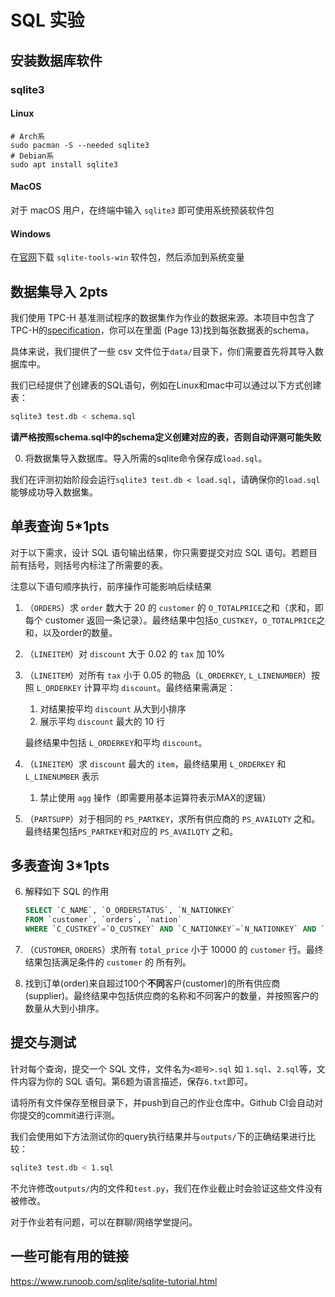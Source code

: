 # SQL 实验

## 安装数据库软件

<!-- 这里提供 sqlite3、MariaDB 和 MySQL 的安装指南。受限于助教的时间和设备，指南不太完整，如有补充欢迎提交PR。

你也可以选择安装 PostgreSQL 等数据库发行版，并在作业中注明使用的SQL方言。 -->

### sqlite3

#### Linux

```shell
# Arch系
sudo pacman -S --needed sqlite3
# Debian系
sudo apt install sqlite3
```

#### MacOS

对于 macOS 用户，在终端中输入 `sqlite3` 即可使用系统预装软件包

#### Windows

在[官网](https://www.sqlite.org/download.html)下载 `sqlite-tools-win` 软件包，然后添加到系统变量

<!-- ### MariaDB

MariaDB 是 MySQL 被 Oracle收购后，由 MySQL 核心开发者 fork 出来的数据库，与 MySQL高度兼容。Linux 发行版的源中，`mysql`通常其实是指向`mariadb`的。因此 Linux 上建议直接安装 MariaDB。

#### 安装

##### ArchLinux

```shell
sudo pacman -S --needed mariadb
sudo mariadb-install-db --user=mysql --basedir=/usr --datadir=/var/lib/mysql
sudo systemctl start mariadb
```

参考：<https://wiki.archlinux.org/title/MariaDB>

##### Debian

```shell
sudo apt install mariadb-server
sudo systemctl start mariadb 
```

##### MacOS

```shell
brew install mariadb
brew services start mariadb #auto-start MariaDB Server
```

#### 安全加固

```shell
sudo mariadb-secure-installation
```

#### 连入

安装完成之后只有 root 账户，虽然无密码，但是 MariaDB 监听的端口（3306）默认只接受本机的连接，而且拒绝本机上 root 以外的用户连接，所以安全风险其实不大，可以考虑直接用 root 账户完成本实验：

```shell
sudo mariadb
```

然后在里面创建一个数据库（比如`wing`）并使用：

```sql
CREATE DATABASE wing;
use wing;
```

### MySQL

#### 安装

Linux 建议安装 MariaDB。

##### MacOS

使用 brew 或在官网下载安装镜像

```bash
brew install mysql
brew services start mysql
```

##### Windows

推荐在 WSL2 下操作

```bash
sudo apt install mysql-server
sudo service mysql start
```

#### 设置密码

#### 连入

```bash
sudo mysql_secure_installation
sudo mysql -uroot -p
``` -->

## 数据集导入 2pts

我们使用 TPC-H 基准测试程序的数据集作为作业的数据来源。本项目中包含了TPC-H的[specification](tpc-h_v3.0.0.pdf)，你可以在里面 (Page 13)找到每张数据表的schema。

具体来说，我们提供了一些 csv 文件位于```data/```目录下，你们需要首先将其导入数据库中。

我们已经提供了创建表的SQL语句，例如在Linux和mac中可以通过以下方式创建表：

```bash
sqlite3 test.db < schema.sql
```

**请严格按照schema.sql中的schema定义创建对应的表，否则自动评测可能失败**

0. 将数据集导入数据库。导入所需的sqlite命令保存成`load.sql`。

我们在评测初始阶段会运行`sqlite3 test.db < load.sql`，请确保你的`load.sql`能够成功导入数据集。

## 单表查询 5*1pts

对于以下需求，设计 SQL 语句输出结果，你只需要提交对应 SQL 语句。若题目前有括号，则括号内标注了所需要的表。

注意以下语句顺序执行，前序操作可能影响后续结果

1. （`ORDERS`）求 `order` 数大于 20 的 `customer` 的 `O_TOTALPRICE`之和（求和，即每个 customer 返回一条记录）。最终结果中包括`O_CUSTKEY`，`O_TOTALPRICE`之和，以及order的数量。
2. （`LINEITEM`）对 `discount` 大于 0.02 的 `tax` 加 10%
3. （`LINEITEM`）对所有 `tax` 小于 0.05 的物品（`L_ORDERKEY`, `L_LINENUMBER`）按照 `L_ORDERKEY` 计算平均 `discount`。最终结果需满足：
   1. 对结果按平均 `discount` 从大到小排序
   2. 展示平均 `discount` 最大的 10 行

   最终结果中包括 `L_ORDERKEY`和平均 `discount`。
4. （`LINEITEM`）求 `discount` 最大的 `item`，最终结果用 `L_ORDERKEY` 和 `L_LINENUMBER` 表示
   1. 禁止使用 `agg` 操作（即需要用基本运算符表示MAX的逻辑）
5. （`PARTSUPP`）对于相同的 `PS_PARTKEY`，求所有供应商的 `PS_AVAILQTY` 之和。最终结果包括`PS_PARTKEY`和对应的 `PS_AVAILQTY` 之和。

## 多表查询 3*1pts

6. 解释如下 SQL 的作用

   ```sql
   SELECT `C_NAME`, `O_ORDERSTATUS`, `N_NATIONKEY` 
   FROM `customer`, `orders`, `nation` 
   WHERE `C_CUSTKEY`=`O_CUSTKEY` AND `C_NATIONKEY`=`N_NATIONKEY` AND `N_NAME`='CHINA'
   ```

7. （`CUSTOMER`, `ORDERS`）求所有 `total_price` 小于 10000 的 `customer` 行。最终结果包括满足条件的 `customer` 的 所有列。

8. 找到订单(order)来自超过100个**不同**客户(customer)的所有供应商(supplier)。最终结果中包括供应商的名称和不同客户的数量，并按照客户的数量从大到小排序。

## 提交与测试

针对每个查询，提交一个 SQL 文件，文件名为`<题号>.sql` 如 `1.sql`、`2.sql`等，文件内容为你的 SQL 语句。第6题为语言描述，保存`6.txt`即可。

请将所有文件保存至根目录下，并push到自己的作业仓库中。Github CI会自动对你提交的commit进行评测。

我们会使用如下方法测试你的query执行结果并与`outputs/`下的正确结果进行比较：

```bash
sqlite3 test.db < 1.sql
```

不允许修改`outputs/`内的文件和`test.py`，我们在作业截止时会验证这些文件没有被修改。

对于作业若有问题，可以在群聊/网络学堂提问。

## 一些可能有用的链接

<https://www.runoob.com/sqlite/sqlite-tutorial.html>

<!-- <https://www.runoob.com/mysql/mysql-tutorial.html> -->
